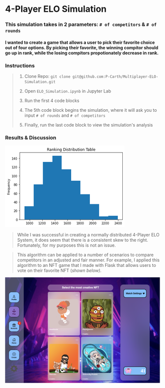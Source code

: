 # 4-Player ELO Simulation

### This simulation takes in 2 parameters: `# of competitors` & `# of rounds`

#### I wanted to create a game that allows a user to pick their favorite choice out of four options. By picking their favorite, the winning compitor should go up in rank, while the losing compitors propotionately decrease in rank.

### Instructions

> 1. Clone Repo: `git clone git@github.com:P-Carth/Multiplayer-ELO-Simulation.git`
>
> 2. Open `ELO_Simulation.ipynb` in Jupyter Lab
>
> 3. Run the first 4 code blocks
>
> 4. The 5th code block begins the simulation, where it will ask you to input `# of rounds` and `# of competitors`
>
> 5. Finally, run the last code block to view the simulation's analysis

### Results & Discussion

![NFT Game](images/histogram.png)

> While I was successful in creating a normally distributed 4-Player ELO System, it does seem that there is a consistent skew to the right. Fortunately, for my purposes this is not an issue.

> This algorithm can be applied to a number of scenarios to compare competitors in an adjusted and fair manner. For example, I applied this algorithm to an NFT game that I made with Flask that allows users to vote on their favorite NFT (<i>shown below<i>).

![NFT Game](images/nft-game.png)
